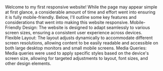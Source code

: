Welcome to my first responsive website! While the page may appear simple at first glance, a considerable amount of time and effort went into ensuring it is fully mobile-friendly. Below, I'll outline some key features and considerations that went into making this website responsive. Mobile-Friendly Design: The website is designed to adapt seamlessly to various screen sizes, ensuring a consistent user experience across devices.
Flexible Layout: The layout adjusts dynamically to accommodate different screen resolutions, allowing content to be easily readable and accessible on both large desktop monitors and small mobile screens.
Media Queries: Media queries were used to apply specific styles based on the device's screen size, allowing for targeted adjustments to layout, font sizes, and other design elements.
